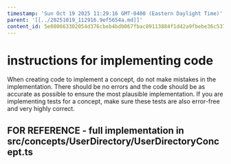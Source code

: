 ```yaml
---
timestamp: 'Sun Oct 19 2025 11:29:16 GMT-0400 (Eastern Daylight Time)'
parent: '[[../20251019_112916.9ef5654a.md]]'
content_id: 5e080663302054d376cbeb4bdb067fbac89113884f1d42a9fbebe36c5378131e
---
```


# instructions for implementing code

When creating code to implement a concept, do not make mistakes in the implementation. There should be no errors and the code should be as accurate as possible to ensure the most plausible implementation. If you are implementing tests for a concept, make sure these tests are also error-free and very highly correct.

## FOR REFERENCE - full implementation in src/concepts/UserDirectory/UserDirectoryConcept.ts
